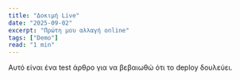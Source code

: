 ```yaml
---
title: "Δοκιμή Live"
date: "2025-09-02"
excerpt: "Πρώτη μου αλλαγή online"
tags: ["Demo"]
read: "1 min"
---
```

Αυτό είναι ένα test άρθρο για να βεβαιωθώ ότι το deploy δουλεύει.
